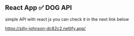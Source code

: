 ## React App ✅ DOG API

simple API with react js
you can check it in the next link below

https://silly-johnson-dc82c2.netlify.app/

<img src=''>
